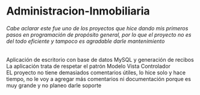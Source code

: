 # Administracion-Inmobiliaria

###### Cabe aclarar este fue uno de los proyectos que hice dando mis primeros pasos en programación de propósito general, por lo que el proyecto no es del todo eficiente y tampoco es agradable darle mantenimiento

Aplicación de escritorio con base de datos MySQL y generación de recibos  
La aplicación trata de respetar el patrón Modelo Vista Controlador  
EL proyecto no tiene demasiados comentarios útiles, lo hice solo y hace tiempo, no le voy a agregar más comentarios ni documentación porque es muy grande y no planeo darle soporte
